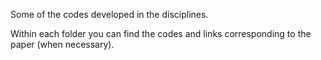 
Some of the codes developed in the disciplines.

Within each folder you can find the codes and links corresponding to the paper (when necessary).
